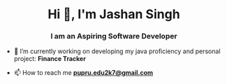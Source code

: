 <h1 align="center">Hi 👋, I'm Jashan Singh</h1>
<h3 align="center">I am an Aspiring Software Developer</h3>

- 🔭 I’m currently working on developing my java proficiency and personal project: **Finance Tracker**

- 📫 How to reach me **pupru.edu2k7@gmail.com**

